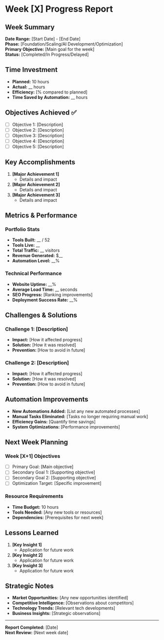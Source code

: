 # Week [X] Progress Report

## Week Summary
**Date Range:** [Start Date] - [End Date]  
**Phase:** [Foundation/Scaling/AI Development/Optimization]  
**Primary Objective:** [Main goal for the week]  
**Status:** [Completed/In Progress/Delayed]

## Time Investment
- **Planned:** 10 hours
- **Actual:** __ hours
- **Efficiency:** [% compared to planned]
- **Time Saved by Automation:** __ hours

## Objectives Achieved ✅
- [ ] Objective 1: [Description]
- [ ] Objective 2: [Description]
- [ ] Objective 3: [Description]
- [ ] Objective 4: [Description]
- [ ] Objective 5: [Description]

## Key Accomplishments
1. **[Major Achievement 1]**
   - Details and impact
2. **[Major Achievement 2]** 
   - Details and impact
3. **[Major Achievement 3]**
   - Details and impact

## Metrics & Performance
### Portfolio Stats
- **Tools Built:** __ / 52
- **Tools Live:** __
- **Total Traffic:** __ visitors
- **Revenue Generated:** $__
- **Automation Level:** __%

### Technical Performance
- **Website Uptime:** __%
- **Average Load Time:** __ seconds
- **SEO Progress:** [Ranking improvements]
- **Deployment Success Rate:** __%

## Challenges & Solutions
### Challenge 1: [Description]
- **Impact:** [How it affected progress]
- **Solution:** [How it was resolved]
- **Prevention:** [How to avoid in future]

### Challenge 2: [Description]
- **Impact:** [How it affected progress]
- **Solution:** [How it was resolved]
- **Prevention:** [How to avoid in future]

## Automation Improvements
- **New Automations Added:** [List any new automated processes]
- **Manual Tasks Eliminated:** [Tasks no longer requiring manual work]
- **Efficiency Gains:** [Quantify time savings]
- **System Optimizations:** [Performance improvements]

## Next Week Planning
### Week [X+1] Objectives
- [ ] Primary Goal: [Main objective]
- [ ] Secondary Goal 1: [Supporting objective]
- [ ] Secondary Goal 2: [Supporting objective]
- [ ] Optimization Target: [Specific improvement]

### Resource Requirements
- **Time Budget:** 10 hours
- **Tools Needed:** [Any new tools or resources]
- **Dependencies:** [Prerequisites for next week]

## Lessons Learned
1. **[Key Insight 1]**
   - Application for future work
2. **[Key Insight 2]**
   - Application for future work
3. **[Key Insight 3]**
   - Application for future work

## Strategic Notes
- **Market Opportunities:** [Any new opportunities identified]
- **Competitive Intelligence:** [Observations about competitors]
- **Technology Trends:** [Relevant tech developments]
- **Business Insights:** [Strategic observations]

---
**Report Completed:** [Date]  
**Next Review:** [Next week date]